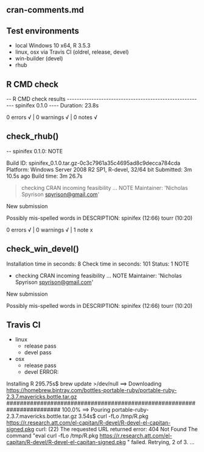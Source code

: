## cran-comments.md

## Test environments
* local Windows 10 x64, R 3.5.3
* linux, osx via Travis CI (oldrel, release, devel)
* win-builder (devel)
* rhub


## R CMD check

-- R CMD check results -------------------------------------------------------- spinifex 0.1.0 ----
Duration: 23.8s

0 errors √ | 0 warnings √ | 0 notes √


## check_rhub()

-- spinifex 0.1.0: NOTE

  Build ID:   spinifex_0.1.0.tar.gz-0c3c7961a35c4695ad8c9decca784cda
  Platform:   Windows Server 2008 R2 SP1, R-devel, 32/64 bit
  Submitted:  3m 10.5s ago
  Build time: 3m 26.7s
  
> checking CRAN incoming feasibility ... NOTE
  Maintainer: 'Nicholas Spyrison <spyrison@gmail.com>'
  
  New submission
  
  Possibly mis-spelled words in DESCRIPTION:
    spinifex (12:66)
    tourr (10:20)

0 errors √ | 0 warnings √ | 1 note x

## check_win_devel()

Installation time in seconds: 8
Check time in seconds: 101
Status: 1 NOTE

* checking CRAN incoming feasibility ... NOTE
Maintainer: 'Nicholas Spyrison <spyrison@gmail.com>'

New submission

Possibly mis-spelled words in DESCRIPTION:
  spinifex (12:66)
  tourr (10:20)


## Travis CI

- linux
    - release pass
    - devel pass
- osx
    - release pass
    - devel ERROR:
    
Installing R
295.75s$ brew update >/dev/null
==> Downloading https://homebrew.bintray.com/bottles-portable-ruby/portable-ruby-2.3.7.mavericks.bottle.tar.gz
######################################################################## 100.0%
==> Pouring portable-ruby-2.3.7.mavericks.bottle.tar.gz
3.54s$ curl -fLo /tmp/R.pkg https://r.research.att.com/el-capitan/R-devel/R-devel-el-capitan-signed.pkg
curl: (22) The requested URL returned error: 404 Not Found
The command "eval curl -fLo /tmp/R.pkg https://r.research.att.com/el-capitan/R-devel/R-devel-el-capitan-signed.pkg " failed. Retrying, 2 of 3.
...

    
